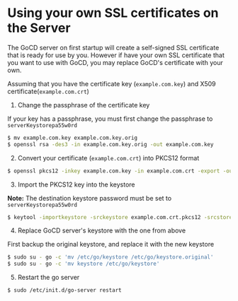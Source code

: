 # Using your own SSL certificates on the Server

The GoCD server on first startup will create a self-signed SSL certificate that is ready for use by you. However if have your own SSL certificate that you want to use with GoCD, you may replace GoCD's certificate with your own.

Assuming that you have the certificate key (`example.com.key`) and X509 certificate(`example.com.crt`)

1. Change the passphrase of the certificate key

  If your key has a passphrase, you must first change the passphrase to `serverKeystorepa55w0rd`

  ```bash
  $ mv example.com.key example.com.key.orig
  $ openssl rsa -des3 -in example.com.key.orig -out example.com.key
  ```

2. Convert your certificate (`example.com.crt`) into PKCS12 format

  ```bash
  $ openssl pkcs12 -inkey example.com.key -in example.com.crt -export -out example.com.crt.pkcs12
  ```

3. Import the PKCS12 key into the keystore

  **Note:** The destination keystore password must be set to `serverKeystorepa55w0rd`

  ```bash
  $ keytool -importkeystore -srckeystore example.com.crt.pkcs12 -srcstoretype PKCS12 -destkeystore keystore -srcalias 1 -destalias cruise
  ```

4. Replace GoCD server's keystore with the one from above

  First backup the original keystore, and replace it with the new keystore

  ```bash
  $ sudo su - go -c 'mv /etc/go/keystore /etc/go/keystore.original'
  $ sudo su - go -c 'mv keystore /etc/go/keystore'
  ```

5. Restart the go server

  ```bash
  $ sudo /etc/init.d/go-server restart
  ```
